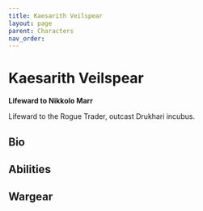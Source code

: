 ```yaml
---
title: Kaesarith Veilspear
layout: page
parent: Characters
nav_order: 
---
```

# Kaesarith Veilspear
**Lifeward to Nikkolo Marr**  

Lifeward to the Rogue Trader, outcast Drukhari incubus.

## Bio


## Abilities


## Wargear
